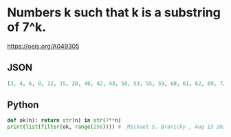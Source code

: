 # Numbers k such that k is a substring of 7^k\.
https://oeis.org/A049305
## JSON
```JSON
[3, 4, 6, 8, 12, 15, 20, 40, 42, 43, 50, 53, 55, 59, 60, 61, 62, 69, 72, 73, 74, 75, 78, 79, 80, 81, 83, 86, 87, 88, 89, 93, 94, 95, 96, 97, 99, 100, 103, 111, 113, 114, 118, 164, 165, 185, 193, 200, 207, 210, 215, 220, 230, 232, 238, 241, 243, 250, 253, 254, 255]
```
## Python
```Python
def ok(n): return str(n) in str(7**n)
print(list(filter(ok, range(256)))) # _Michael S. Branicky_, Aug 13 2021
```
